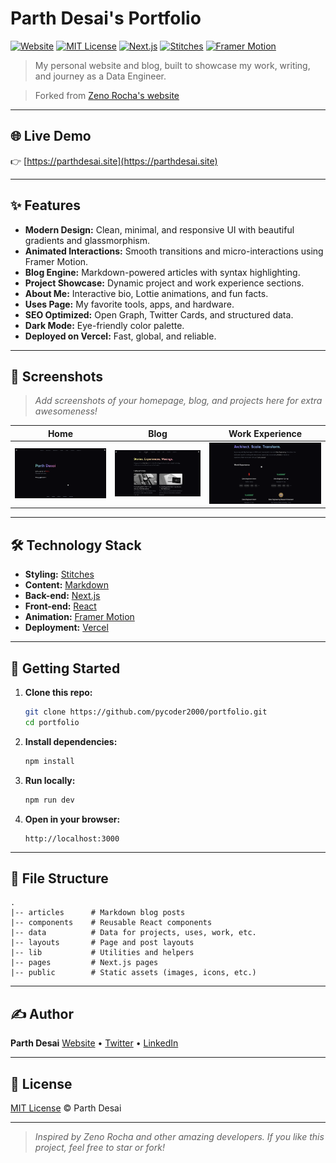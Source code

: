 # Parth Desai's Portfolio

[![Website](https://img.shields.io/website?url=https%3A%2F%2Fparthdesai.site)](https://parthdesai.site)
[![MIT License](https://img.shields.io/badge/license-MIT-blue.svg)](http://parthdesai.mit-license.org/)
[![Next.js](https://img.shields.io/badge/built%20with-Next.js-000?logo=next.js)](https://nextjs.org/)
[![Stitches](https://img.shields.io/badge/styling-Stitches-8e44ad)](https://stitches.dev/)
[![Framer Motion](https://img.shields.io/badge/animation-Framer%20Motion-e17055)](https://www.framer.com/motion/)

> My personal website and blog, built to showcase my work, writing, and journey as a Data Engineer.

> Forked from [Zeno Rocha's website](https://github.com/zenorocha/zenorocha.com/tree/main)

---

## 🌐 Live Demo

👉 [https://parthdesai.site](https://parthdesai.site)

---

## ✨ Features

- **Modern Design:** Clean, minimal, and responsive UI with beautiful gradients and glassmorphism.
- **Animated Interactions:** Smooth transitions and micro-interactions using Framer Motion.
- **Blog Engine:** Markdown-powered articles with syntax highlighting.
- **Project Showcase:** Dynamic project and work experience sections.
- **About Me:** Interactive bio, Lottie animations, and fun facts.
- **Uses Page:** My favorite tools, apps, and hardware.
- **SEO Optimized:** Open Graph, Twitter Cards, and structured data.
- **Dark Mode:** Eye-friendly color palette.
- **Deployed on Vercel:** Fast, global, and reliable.

---

## 📸 Screenshots

> _Add screenshots of your homepage, blog, and projects here for extra awesomeness!_

| Home                                      | Blog                                                         | Work Experience                                       |
| ----------------------------------------- | ------------------------------------------------------------ | ---------------------------------------------- |
| ![Home](public/static/images/Screenshots/home.png) | ![Blog](public/static/images/Screenshots/Articles.png) | ![Work Experience](public/static/images/Screenshots/Work.png) |

---

## 🛠️ Technology Stack

- **Styling:** [Stitches](https://stitches.dev/)
- **Content:** [Markdown](https://daringfireball.net/projects/markdown/)
- **Back-end:** [Next.js](https://nextjs.org/)
- **Front-end:** [React](https://reactjs.org/)
- **Animation:** [Framer Motion](https://www.framer.com/motion/)
- **Deployment:** [Vercel](https://vercel.com/)

---

## 🚀 Getting Started

1. **Clone this repo:**
    ```sh
    git clone https://github.com/pycoder2000/portfolio.git
    cd portfolio
    ```

2. **Install dependencies:**
    ```sh
    npm install
    ```

3. **Run locally:**
    ```sh
    npm run dev
    ```

4. **Open in your browser:**
    ```
    http://localhost:3000
    ```

---

## 📁 File Structure

```
.
|-- articles      # Markdown blog posts
|-- components    # Reusable React components
|-- data          # Data for projects, uses, work, etc.
|-- layouts       # Page and post layouts
|-- lib           # Utilities and helpers
|-- pages         # Next.js pages
|-- public        # Static assets (images, icons, etc.)
```

---

## ✍️ Author

**Parth Desai**
[Website](https://parthdesai.site) • [Twitter](https://x.com/_ParthDesai_) • [LinkedIn](https://www.linkedin.com/in/parthdesai2000/)

---

## 📄 License

[MIT License](http://parthdesai.mit-license.org/) © Parth Desai

---

> _Inspired by Zeno Rocha and other amazing developers. If you like this project, feel free to star or fork!_